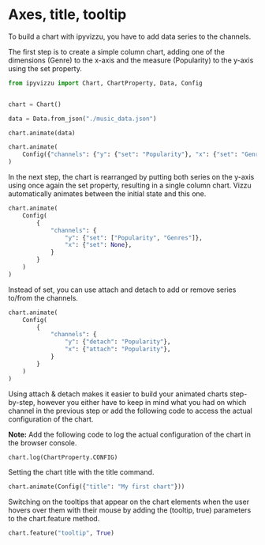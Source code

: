 # Axes, title, tooltip

To build a chart with ipyvizzu, you have to add data series to the channels.

The first step is to create a simple column chart, adding one of the dimensions (Genre) to the x-axis and the measure (Popularity) to the y-axis using the set property.

```python
from ipyvizzu import Chart, ChartProperty, Data, Config


chart = Chart()

data = Data.from_json("./music_data.json")

chart.animate(data)

chart.animate(
    Config({"channels": {"y": {"set": "Popularity"}, "x": {"set": "Genres"}}})
)
```

<div id="tutorial_01"></div>

In the next step, the chart is rearranged by putting both series on the y-axis using once again the set property, resulting in a single column chart. Vizzu automatically animates between the initial state and this one.

```python
chart.animate(
    Config(
        {
            "channels": {
                "y": {"set": ["Popularity", "Genres"]},
                "x": {"set": None},
            }
        }
    )
)
```

<div id="tutorial_02"></div>

Instead of set, you can use attach and detach to add or remove series to/from the channels.

```python
chart.animate(
    Config(
        {
            "channels": {
                "y": {"detach": "Popularity"},
                "x": {"attach": "Popularity"},
            }
        }
    )
)
```

<div id="tutorial_03"></div>

Using attach & detach makes it easier to build your animated charts step-by-step, however you either have to keep in mind what you had on which channel in the previous step or add the following code to access the actual configuration of the chart.

**Note:** Add the following code to log the actual configuration of the chart in the browser console.

```python
chart.log(ChartProperty.CONFIG)
```

Setting the chart title with the title command.

```python
chart.animate(Config({"title": "My first chart"}))
```

<div id="tutorial_04"></div>

Switching on the tooltips that appear on the chart elements when the user hovers over them with their mouse by adding the (tooltip, true) parameters to the chart.feature method.

```python
chart.feature("tooltip", True)
```

<div id="tutorial_05"></div>

<script src="./01_03_axes_title_tooltip.js"></script>
